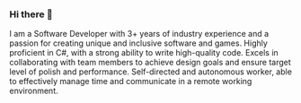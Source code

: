 ### Hi there 👋

I am a Software Developer with 3+ years of industry experience and a passion for creating unique and inclusive software and games. Highly
proficient in C#, with a strong ability to write high-quality code. Excels in collaborating with team members to achieve design goals and
ensure target level of polish and performance. Self-directed and autonomous worker, able to effectively manage time and communicate in a
remote working environment.



<!--
**albertoalvaradojr/albertoalvaradojr** is a ✨ _special_ ✨ repository because its `README.md` (this file) appears on your GitHub profile.

Here are some ideas to get you started:

- 🔭 I’m currently working on ...
- 🌱 I’m currently learning ...
- 👯 I’m looking to collaborate on ...
- 🤔 I’m looking for help with ...
- 💬 Ask me about ...
- 📫 How to reach me: ...
- 😄 Pronouns: ...
- ⚡ Fun fact: ...
-->

